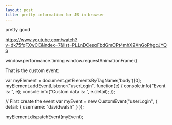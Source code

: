 ```yaml
---
layout: post
title: pretty information for JS in browser 
---
```


pretty good

https://www.youtube.com/watch?v=dk75fqFXwCE&index=7&list=PLLnDCesoFbdGmCPt4mhX2XnGoPhgcJYQo

window.performance.timing
window.requestAnimationFrame()


That is the custom event:

var myElement = document.getElementsByTagName('body')[0];
myElement.addEventListener("userLogin", function(e) {
	console.info("Event is: ", e);
	console.info("Custom data is: ", e.detail);
});

// First create the event
var myEvent = new CustomEvent("userLogin", { detail: { username: "davidwalsh"	} });

myElement.dispatchEvent(myEvent);
